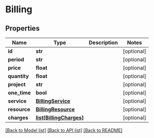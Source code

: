 # Billing

## Properties
Name | Type | Description | Notes
------------ | ------------- | ------------- | -------------
**id** | **str** |  | [optional] 
**period** | **str** |  | [optional] 
**price** | **float** |  | [optional] 
**quantity** | **float** |  | [optional] 
**project** | **str** |  | [optional] 
**one_time** | **bool** |  | [optional] 
**service** | [**BillingService**](BillingService.md) |  | [optional] 
**resource** | [**BillingResource**](BillingResource.md) |  | [optional] 
**charges** | [**list[BillingCharges]**](BillingCharges.md) |  | [optional] 

[[Back to Model list]](../README.md#documentation-for-models) [[Back to API list]](../README.md#documentation-for-api-endpoints) [[Back to README]](../README.md)


